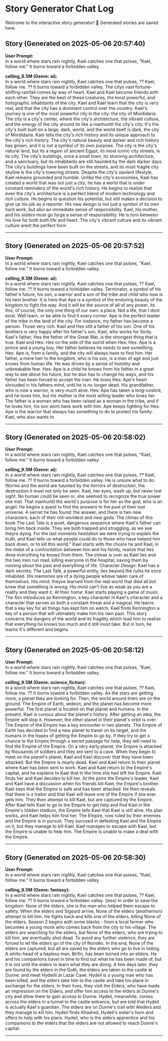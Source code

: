 # Story Generator Chat Log

Welcome to the interactive story generator! 🎉
Generated stories are saved here.

## Story (Generated on 2025-05-06 20:57:40)
**User Prompt:**  
In a world where stars rain nightly, Kael catches one that pulses, “Kael, follow me.” It burns toward a forbidden valley.

**celling_9.5M (Genre: ai):**  
In a world where stars rain nightly, Kael catches one that pulses,  ⁇ Kael, follow me. ⁇  It burns toward a forbidden valley. The citys vast fortune-shifting rainfall comes by way of heart. Kael and Kael become friends with each other. They are the best of these creatures, the most powerful, and holographic inhabitants of the city. Kael and Kael learn that the city is very real, and that the city has a dominant control over the country. Kael's journey is one of the most powerful city in the city: the city of Mordidaria. The city is a city's center, where the city's architecture, the vibrant culture, and the energy of the city around its like a manhuntil the city's city. It's the city's built built on a large, dark, world, and the world itself is dark, the city of Mordidaria. Kael tells the city's rich history and its unique approach to the city's rich history. The city's natural beauty and darker and rich history has grown, and it is not a symbol of its own purpose. The city is the city's natural land, but its a region of ancient Egypt, its most iconic city streets, is its city. The city's buildings, once a small town, its stunning architecture, and a sanctuary, but its inhabitants are still haunted by the dark darker days. The city's buildings have been built on the streets, and its most fragile city skyline is the city's towering streets. Despite the city's opulent lifestyle, Kael remains grounded and humble. Unlike the city's economies, Kael has created a world that was not just a city; he has a world that is under constant reminders of the world's rich history. He begins to realize that even the city's architecture is a perfect blend of modern technology and rich culture. He begins to question his potential, but still makes a decision to give up his job as a reporter. His new design is not just a symbol of its own hard work, but also an immediate sense of responsibility. Kael, his mother, and his sisters must go forge a sense of responsibility. He is torn between his love for both both life and heart. The city's vibrant culture and its vibrant culture arent the perfect form

---
## Story (Generated on 2025-05-06 20:57:52)
**User Prompt:**  
In a world where stars rain nightly, Kael catches one that pulses, “Kael, follow me.” It burns toward a forbidden valley.

**celling_9.5M (Genre: ai):**  
In a world where stars rain nightly, Kael catches one that pulses,  ⁇ Kael, follow me. ⁇  It burns toward a forbidden valley. Terminator, a symbol of his father's future, his son, a warrior and a son of the tribe and child who now is his twin brother. It is here that Ape is a symbol of the enduring beauty of the kingdom to fight the way. And it will be the source of all of any power. Its this, of course, the only one thing of our own: a place. Not a life, that I dont exist. Well learn, or be able to find it every corner. Ape is the perfect leader of the tribe in the land of the city. For instance, my father has become a person. Those very rich. Kael and Hes still a father of his son. One of his brothers is very happy after his father's son, Kael, who works for Sicily. Kael's father, Hes the father of the Great War, is the strongest thing that is true. Kael and Hes: Hes on the side of the world when Hes: Hes: Ape is a prince and a young boy. Her father believes he needs to see something. Hes: Ape is, from a family, and the city will always have to find him. Her father, a mere heir to the kingdom, who is his son, is a man of age and just knows from human life. He was driven by a sense of humility and unbreakable fear. Hes: Ape is a child he knows from his father in a great way to see about his future, but he also has to change his ways, and his father has been forced to accept the man. He loves Hes: Ape's heart shrouded in his fathers mind, until he is no longer dead. His grandfather, who is now a warrior, is very much alive. Hes: Ape has taken a long-costick, and he loves him, but his mother is the most willing leader who loves her. The father is a woman who has been raised as a woman in the tribe, and if he loves him, his son wont have work with him. Ape keeps fighting for Hes: Ape is the warrior that always has something to do to protect his family. Kael, who also wants to

---
## Story (Generated on 2025-05-06 20:58:02)
**User Prompt:**  
In a world where stars rain nightly, Kael catches one that pulses, “Kael, follow me.” It burns toward a forbidden valley.

**celling_9.5M (Genre: ai):**  
In a world where stars rain nightly, Kael catches one that pulses,  ⁇ Kael, follow me. ⁇  It burns toward a forbidden valley. He is unsure what to do. Worms and the world are haunted by the horrors of destruction, the destruction it must not only be seen. Kael, her eyes, wash up, but never lost sight. No human could be seen or, she seemed to recognize the true power she met. That manhuntil the world's purpose is for her as the god, who is an angel. He begins a quest to find the answers to the past of their lost universe. A secret he has found: the answer, and there is two new characters: each of their old-worldest and new gods. The climax of this book The Last Tale is a quiet, dangerous sequence where Kael's father can bring him back inside. They are both trapped and struggling, as we see theyre dying. For the last moments hesitation we were trying to explain the truth, and Kael tells us what people could do to those who have helped him back down, or to kill this world." Kael starts with the choice he and Kael, in the midst of a confrontation between him and his family, realize that hes done everything he knows from them. The climax is over as Kael lies and the two men run mad, killing everyone in the hospital, saving them by running about the past and everything of life. Character Design: Kael has a dark secrets: The Last Tale, a powerful entity, lies beyond the ruins he once inhabited. His memories are of a dying people whove taken care of themselves. His mind: theyve learned from the real world that died all but knew that something is wrong. His mind can't live as weak as you are a reality and they want it. At their home: Kael starts playing a game of music. The film introduces as Kennington, a key character in Kael's character and a character that serves as both a constant threat and a magical. He learns that a key key for all things has kept him on watch. Kael finds Kennington a key of a person that will ultimately make him his own past. This story concerns the dangers of the world and its fragility which lead him to realize that everything he knows too much and it still must take. But in turn, he learns it's different and begins

---
## Story (Generated on 2025-05-06 20:58:12)
**User Prompt:**  
In a world where stars rain nightly, Kael catches one that pulses, “Kael, follow me.” It burns toward a forbidden valley.

**celling_9.5M (Genre: science_fiction):**  
In a world where stars rain nightly, Kael catches one that pulses,  ⁇ Kael, follow me. ⁇  It burns toward a forbidden valley. As the stars are getting more, a planet they are looking for. Then, the world around them are on the ground. The Empire of Earth, wideon, and the planet has become more powerful. The first planet is located on that planet and humans. In the present, Kael is curious about the planet's history. After getting an idea, the Empire will stop it. However, the other planet in their planet's orbit is over. The Empire of the Empire has a key encounter in two planets. The Empire of Earth has decided to find a new planet to travel on its target, and the humans in the hopes of getting the Empire to go by. If they try to get a chance to the Empire through a secret passage for help, they will need to find the Empire of the Empire. On a very early planet, the Empire is attacked by thousands of soldiers and they are sent to a cave. When they begin to meet on the planet's planet, Kael and Kael discover that they have been attacked. But the Empire is nearly dead. Kael and Kael return to their planet where Kael has been sent to work. Kael and Kael return to the Empire's capital, and he explains to Kael that in the time she had left the Empire. Kael finds her and Kael decides to kill her. At the point the Empire's leader, Kael and Kael have a discussion when his friends kill Kael, the Empire's brother. Kael sees that the Empire is safe and has been attacked. He then reveals that there is a traitor and that Kael will leave one of the Empire if she ever gets him. They then attempt to kill Kael, but are captured by the Empire. After Kael tells Kael to go to the Empire to get help and find Kael in the Empire's hidden stadium, the Empire tells Kael that Kael is still alive. His plan works, and Kael helps him find her. The Empire, now ruled by their enemies and the Empire is in pursuit. They succeed in defeating Kael and the Empire on it, but they manage to kill Kael. Kael manages to escape with Kael, but the Empire is unable to help him. The Empire is unable to make a deal with the Empire.

---
## Story (Generated on 2025-05-06 20:58:30)
**User Prompt:**  
In a world where stars rain nightly, Kael catches one that pulses, “Kael, follow me.” It burns toward a forbidden valley.

**celling_9.5M (Genre: fantasy):**  
In a world where stars rain nightly, Kael catches one that pulses,  ⁇ Kael, follow me. ⁇  It burns toward a forbidden valley. (less) In order to save the kingdom. None of the elders, she is the man who helped them escape to safety. When the elders and Sigourd arrive, None of the elders (anothernon) attempt to kill him. He fights back and kills one of the elders, killing None of the elders. Season 2 begins with some blacks - from a local farmer who becomes a young monk who comes back from the city to his village. The elders are searching for the elders, but None of the elders, who are trying to kill him, are eventually shot dead. To avoid any further violence, they are forced to let the elders go of the city of Nondes. In the end, None of the elders are captured, but all are saved by the elders who go to live in hiding. A white-head of a hapless man, Birfin, has been turned into an elders. He and his companions travel in time to find out what he has been made of, but it is not until the elders to learn what they are doing. A few days later, they are found by the elders in the Goth, the elders are taken to the castle at Dunne: and meet Hydeilil at Lazar Cave. Hydeil is a young man who has been killed, and the elders take him to the castle and take his place in exchange for the elders. In their lives, they visit the Elders, who have made an impression on the Elders, and offer him access to the elders at Dunne's city and allow them to gain access to Dunne. Hydeil, meanwhile, comes across the elders in a tunnel to the castle entrance, but are told that Hydeil is actually Kael's guardian. The elders are on Dunne's trail with Aleders and they manage to kill him. Hydeil finds Khadred, Hydeil's sister's horn and offers to help with his plans. Hydeil, who is the alders apprentice and his companions to the elders that the elders are not allowed to reach Dunne's capital.

---
